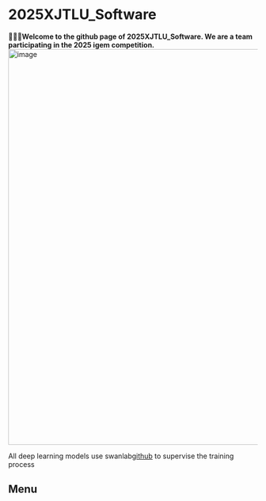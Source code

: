# 2025XJTLU_Software
🤝🤝🤝**Welcome to the github page of 2025XJTLU_Software. We are a team participating in the 2025 igem competition.**
<img width="800" alt="image" src="https://github.com/user-attachments/assets/8ec66eb9-fb1c-4500-a96b-027160bc3257" />

All deep learning models use swanlab[github]() to supervise the training process
## Menu
